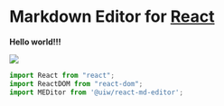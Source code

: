 # Markdown Editor for [React](https://facebook.github.io/react/)

**Hello world!!!**

[![](https://avatars.githubusercontent.com/u/1680273?s=80&v=4)](https://avatars.githubusercontent.com/u/1680273?v=4)

```javascript
import React from "react";
import ReactDOM from "react-dom";
import MEDitor from '@uiw/react-md-editor';

```
